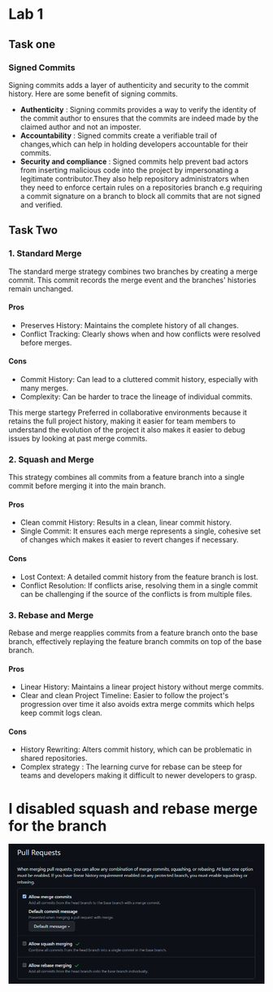 # Lab 1 

## Task one

### Signed Commits
Signing commits adds a layer of authenticity and security to the commit history. Here are some benefit of signing commits.

- **Authenticity** : Signing commits provides a way to verify the identity of the commit author to ensures that the commits are indeed made by the claimed author and not an imposter.
- **Accountability** : Signed commits create a verifiable trail of changes,which can help in holding developers accountable for their commits.
- **Security and compliance** : Signed commits help prevent bad actors from inserting malicious code into the project by impersonating a legitimate contributor.They also help repository administrators when they need to enforce certain rules on a repositories branch e.g requiring a commit signature on a branch to block all commits that are not signed and verified.

## Task Two 
### 1. Standard Merge
The standard merge strategy combines two branches by creating a merge commit. This commit records the merge event and the branches' histories remain unchanged.
#### Pros
- Preserves History: Maintains the complete history of all changes.
- Conflict Tracking: Clearly shows when and how conflicts were resolved before merges.
#### Cons
- Commit History: Can lead to a cluttered commit history, especially with many merges.
- Complexity: Can be harder to trace the lineage of individual commits.

This merge startegy Preferred in collaborative environments because it retains the full project history, making it easier for team members to understand the evolution of the project it also makes it easier to debug issues by looking at past merge commits.
### 2. Squash and Merge
This strategy combines all commits from a feature branch into a single commit before merging it into the main branch.

#### Pros
- Clean commit History: Results in a clean, linear commit history.
- Single Commit: It ensures each merge represents a single, cohesive set of changes which makes it easier to revert changes if necessary.
#### Cons
- Lost Context: A detailed commit history from the feature branch is lost.
- Conflict Resolution: If conflicts arise, resolving them in a single commit can be challenging if the source of the conflicts is from multiple files.

### 3. Rebase and Merge
Rebase and merge reapplies commits from a feature branch onto the base branch, effectively replaying the feature branch commits on top of the base branch.

#### Pros
- Linear History: Maintains a linear project history without merge commits.
- Clear and clean Project Timeline: Easier to follow the project's progression over time it also avoids extra merge commits which helps keep commit logs clean.

#### Cons
- History Rewriting: Alters commit history, which can be problematic in shared repositories.
- Complex strategy : The learning curve for rebase can be steep for teams and developers making it difficult to newer developers to grasp.

# I disabled squash and rebase merge for the branch
![alt text](resources/image.png)

